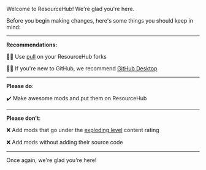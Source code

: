 Welcome to ResourceHub! We're glad you're here.

Before you begin making changes, here's some things you should keep in mind:

---

**Recommendations:**

💁‍♂️ Use [pull](https://github.com/wei/pull) on your ResourceHub forks

💁‍♂️ If you're new to GitHub, we recommend [GitHub Desktop](https://desktop.github.com)

---

**Please do**:

✔️ Make awesome mods and put them on ResourceHub

---

**Please don't**:

❌ Add mods that go under the [exploding level](https://github.com/DesktopGooseUnofficial/ResourceHub/blob/master/info/ContentRatings.md#-exploding-level) content rating

❌ Add mods without adding their source code

---

Once again, we're glad you're here!
